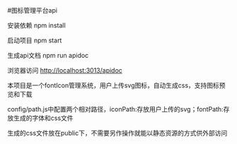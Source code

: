 #图标管理平台api

安装依赖 
npm install

启动项目 npm start

生成api文档 npm run apidoc

浏览器访问 [http://localhost:3013/apidoc](http://localhost:3013/apidoc)

本项目是一个fontIcon管理系统，用户上传svg图标，自动生成css，支持图标预览和下载

config/path.js中配置两个相对路径，iconPath:存放用户上传的svg；fontPath:存放生成的字体和css文件

生成的css文件放在public下，不需要另作操作就能以静态资源的方式供外部访问



